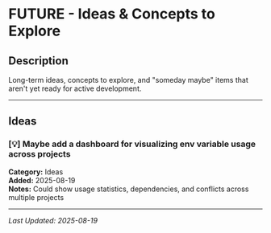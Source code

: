 # FUTURE - Ideas & Concepts to Explore

## Description
Long-term ideas, concepts to explore, and "someday maybe" items that aren't yet ready for active development.

---

## Ideas

### [💡] Maybe add a dashboard for visualizing env variable usage across projects
**Category:** Ideas  
**Added:** 2025-08-19  
**Notes:** Could show usage statistics, dependencies, and conflicts across multiple projects  

---
*Last Updated: 2025-08-19*
